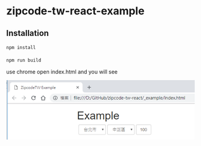 # zipcode-tw-react-example

## Installation

```bash
npm install

npm run build
```

use chrome open index.html and you will see

![pic](example.png)

